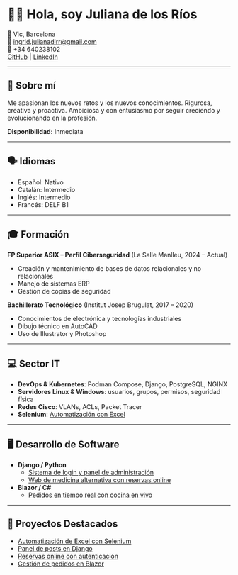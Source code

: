 
<h1>👩‍💻 Hola, soy Juliana de los Ríos</h1>

<p>
📍 Vic, Barcelona <br/>
📧 <a href="mailto:ingrid.julianadlrr@gmail.com">ingrid.julianadlrr@gmail.com</a> <br/>
📱 +34 640238102 <br/>
<a href="https://github.com/juliana-rar">GitHub</a> | 
<a href="https://www.linkedin.com/in/ingridjuliana/">LinkedIn</a>
</p>

---

<h2>🌟 Sobre mí</h2>
<p>
Me apasionan los nuevos retos y los nuevos conocimientos.  
Rigurosa, creativa y proactiva. Ambiciosa y con entusiasmo por seguir creciendo y evolucionando en la profesión.  
</p>
<p><b>Disponibilidad:</b> Inmediata</p>

---

<h2>🗣️ Idiomas</h2>
<ul>
  <li>Español: Nativo</li>
  <li>Catalán: Intermedio</li>
  <li>Inglés: Intermedio</li>
  <li>Francés: DELF B1</li>
</ul>

---

<h2>🎓 Formación</h2>
<p><b>FP Superior ASIX – Perfil Ciberseguridad</b> (La Salle Manlleu, 2024 – Actual)</p>
<ul>
  <li>Creación y mantenimiento de bases de datos relacionales y no relacionales</li>
  <li>Manejo de sistemas ERP</li>
  <li>Gestión de copias de seguridad</li>
</ul>

<p><b>Bachillerato Tecnológico</b> (Institut Josep Brugulat, 2017 – 2020)</p>
<ul>
  <li>Conocimientos de electrónica y tecnologías industriales</li>
  <li>Dibujo técnico en AutoCAD</li>
  <li>Uso de Illustrator y Photoshop</li>
</ul>

---

<h2>💻 Sector IT</h2>
<ul>
  <li><b>DevOps & Kubernetes</b>: Podman Compose, Django, PostgreSQL, NGINX</li>
  <li><b>Servidores Linux & Windows</b>: usuarios, grupos, permisos, seguridad física</li>
  <li><b>Redes Cisco</b>: VLANs, ACLs, Packet Tracer</li>
  <li><b>Selenium</b>: <a href="https://github.com/juliana-rar/seleniumexcel">Automatización con Excel</a></li>
</ul>

---

<h2>🖥️ Desarrollo de Software</h2>
<ul>
  <li><b>Django / Python</b>  
    <ul>
      <li><a href="https://github.com/juliana-rar/sigfrid">Sistema de login y panel de administración</a></li>
      <li><a href="https://github.com/juliana-rar/medicinalternativa">Web de medicina alternativa con reservas online</a></li>
    </ul>
  </li>
  <li><b>Blazor / C#</b>  
    <ul>
      <li><a href="https://github.com/juliana-rar/sushiuikit">Pedidos en tiempo real con cocina en vivo</a></li>
    </ul>
  </li>
</ul>

---

<h2>🚀 Proyectos Destacados</h2>
<ul>
  <li><a href="https://github.com/juliana-rar/seleniumexcel">Automatización de Excel con Selenium</a></li>
  <li><a href="https://github.com/juliana-rar/sigfrid">Panel de posts en Django</a></li>
  <li><a href="https://github.com/juliana-rar/medicinalternativa">Reservas online con autenticación</a></li>
  <li><a href="https://github.com/juliana-rar/sushiuikit">Gestión de pedidos en Blazor</a></li>
</ul>

